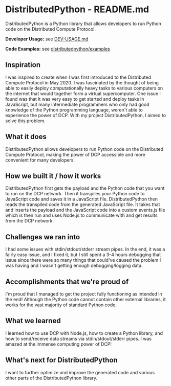 # DistributedPython - README.md

DistributedPython is a Python library that allows developers to run Python code on the Distributed Compute Protocol.

**Developer Usage:** see [DEV-USAGE.md](https://github.com/GeorgeShao/distributedpython/blob/master/DEV-USAGE.md)

**Code Examples:** see [distributedpython/examples](https://github.com/GeorgeShao/distributedpython/blob/master/examples)

## Inspiration
I was inspired to create when I was first introduced to the Distributed Compute Protocol in May 2020. I was fascinated by the thought of being able to easily deploy computationally heavy tasks to various computers on the internet that would together form a virtual supercomputer. One issue I found was that it was very easy to get started and deploy tasks in JavaScript, but many intermediate programmers who only had good knowledge of the Python programming language, weren't able to experience the power of DCP. With my project DistributedPython, I aimed to solve this problem.

## What it does
DistributedPython allows developers to run Python code on the Distributed Compute Protocol, making the power of DCP accessible and more convenient for many developers.

## How we built it / how it works
DistributedPython first gets the payload and the Python code that you want to run on the DCP network. Then it transpiles your Python code to JavaScript code and saves it in a JavaScript file. DistributedPython then reads the transpiled code from the generated JavaScript file. It takes that and inserts the payload and the JavaScript code into a custom events.js file which is then run and uses Node.js to communicate with and get results from the DCP network.

## Challenges we ran into
I had some issues with stdin/stdout/stderr stream pipes. In the end, it was a fairly easy issue, and I fixed it, but I still spent a 3-4 hours debugging that issue since there were so many things that could've caused the problem I was having and I wasn't getting enough debugging/logging data.

## Accomplishments that we're proud of
I'm proud that I managed to get the project fully functioning as intended in the end! Although the Python code cannot contain other external libraries, it works for the vast majority of standard Python code.

## What we learned
I learned how to use DCP with Node.js, how to create a Python library, and how to send/receive data streams via stdin/stdout/stderr pipes. I was amazed at the immense computing power of DCP!

## What's next for DistributedPython
I want to further optimize and improve the generated code and various other parts of the DistributedPython library.
